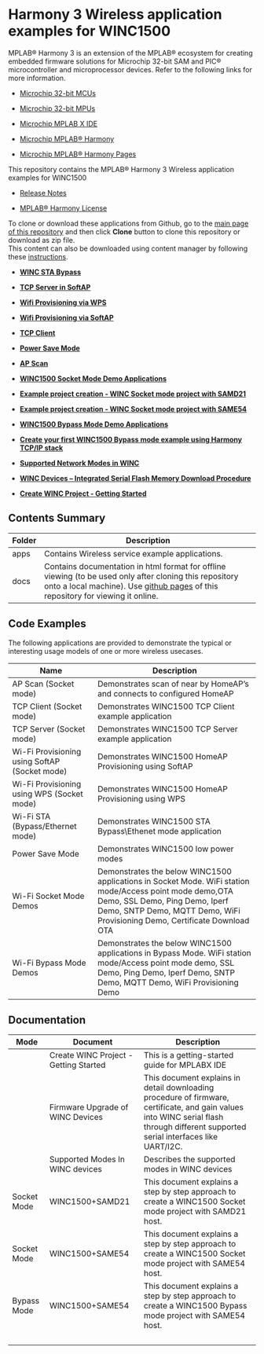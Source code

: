 # Harmony 3 Wireless application examples for WINC1500

MPLAB® Harmony 3 is an extension of the MPLAB® ecosystem for creating embedded firmware solutions for Microchip 32-bit SAM and PIC® microcontroller and microprocessor devices. Refer to the following links for more information.

-   [Microchip 32-bit MCUs](https://www.microchip.com/design-centers/32-bit)

-   [Microchip 32-bit MPUs](https://www.microchip.com/design-centers/32-bit-mpus)

-   [Microchip MPLAB X IDE](https://www.microchip.com/mplab/mplab-x-ide)

-   [Microchip MPLAB® Harmony](https://www.microchip.com/mplab/mplab-harmony)

-   [Microchip MPLAB® Harmony Pages](https://microchip-mplab-harmony.github.io/)


This repository contains the MPLAB® Harmony 3 Wireless application examples for WINC1500

-   [Release Notes](GUID-7DCE8764-DEA2-453D-86AA-1C02EB9C5AAC.md)

-   [MPLAB® Harmony License](GUID-64DD8072-6E57-4604-A82E-C848D7527955.md)


To clone or download these applications from Github, go to the [main page of this repository](https://github.com/Microchip-MPLAB-Harmony/wireless_apps_winc1500) and then click **Clone** button to clone this repository or download as zip file.<br />This content can also be downloaded using content manager by following these [instructions](https://github.com/Microchip-MPLAB-Harmony/contentmanager/wiki).

-   **[WINC STA Bypass](GUID-00146421-1EA8-48A6-9637-4AE38CC69A31.md)**  

-   **[TCP Server in SoftAP](GUID-46A687C1-607D-45CA-8E2C-E10E16EF22A7.md)**  

-   **[Wifi Provisioning via WPS](GUID-103308B4-FF34-41B2-A825-F2C6837EC078.md)**  

-   **[Wifi Provisioning via SoftAP](GUID-C95FB72C-D74D-49D7-B5C4-BD8464838039.md)**  

-   **[TCP Client](GUID-79933B21-92EE-4851-BCFD-566505CF43DF.md)**  

-   **[Power Save Mode](GUID-E9C1573C-3116-41FF-B88B-424E4E4AEBF8.md)**  

-   **[AP Scan](GUID-915C13AA-4559-43AF-865E-210A114E9733.md)**  

-   **[WINC1500 Socket Mode Demo Applications](GUID-52D24502-1FE3-473D-9DA1-624A4E26166B.md)**  

-   **[Example project creation - WINC Socket mode project with SAMD21](GUID-7C51815B-F559-46A3-A8B7-3F48A517B4A4.md)**  

-   **[Example project creation - WINC Socket mode project with SAME54](GUID-BB3E45B9-E26C-4E97-8325-FBF9B81BBF81.md)**  

-   **[WINC1500 Bypass Mode Demo Applications](GUID-40C3ABB9-0449-4A53-94DF-0DFB4CE5540E.md)**  

-   **[Create your first WINC1500 Bypass mode example using Harmony TCP/IP stack](GUID-34243CDA-B156-4D2B-B9C1-7ED5BE2586A6.md)**  

-   **[Supported Network Modes in WINC](GUID-74562C24-BC96-4BBA-8346-836D98E39F8C.md)**  

-   **[WINC Devices – Integrated Serial Flash Memory Download Procedure](GUID-AE48AE71-0F91-444B-8AC3-C5C1939A37FB.md)**  

-   **[Create WINC Project - Getting Started](GUID-8C38797E-1BBB-4ACF-A496-EEC03A6075AC.md)**  


## Contents Summary

|Folder|Description|
|------|-----------|
|apps|Contains Wireless service example applications.|
|docs|Contains documentation in html format for offline viewing \(to be used only after cloning this repository onto a local machine\). Use [github pages](https://microchip-mplab-harmony.github.io/wireless_apps_winc1500/) of this repository for viewing it online.|

## Code Examples

The following applications are provided to demonstrate the typical or interesting usage models of one or more wireless usecases.

|Name|Description|
|----|-----------|
|AP Scan \(Socket mode\)|Demonstrates scan of near by HomeAP’s and connects to configured HomeAP|
|TCP Client \(Socket mode\)|Demonstrates WINC1500 TCP Client example application|
|TCP Server \(Socket mode\)|Demonstrates WINC1500 TCP Server example application|
|Wi-Fi Provisioning using SoftAP \(Socket mode\)|Demonstrates WINC1500 HomeAP Provisioning using SoftAP|
|Wi-Fi Provisioning using WPS \(Socket mode\)|Demonstrates WINC1500 HomeAP Provisioning using WPS|
|Wi-Fi STA \(Bypass/Ethernet mode\)|Demonstrates WINC1500 STA Bypass\\Ethenet mode application|
|Power Save Mode|Demonstrates WINC1500 low power modes|
|Wi-Fi Socket Mode Demos|Demonstrates the below WINC1500 applications in Socket Mode. WiFi station mode/Access point mode demo,OTA Demo, SSL Demo, Ping Demo, Iperf Demo, SNTP Demo, MQTT Demo, WiFi Provisioning Demo, Certificate Download OTA|
|Wi-Fi Bypass Mode Demos|Demonstrates the below WINC1500 applications in Bypass Mode. WiFi station mode/Access point mode demo, SSL Demo, Ping Demo, Iperf Demo, SNTP Demo, MQTT Demo, WiFi Provisioning Demo|

## Documentation

|Mode|Document|Description|
|----|--------|-----------|
||Create WINC Project - Getting Started|This is a getting-started guide for MPLABX IDE|
||Firmware Upgrade of WINC Devices|This document explains in detail downloading procedure of firmware, certificate, and gain values into WINC serial flash through different supported serial interfaces like UART/I2C.|
||Supported Modes In WINC devices|Describes the supported modes in WINC devices|
|Socket Mode|WINC1500+SAMD21|This document explains a step by step approach to create a WINC1500 Socket mode project with SAMD21 host.|
|Socket Mode|WINC1500+SAME54|This document explains a step by step approach to create a WINC1500 Socket mode project with SAME54 host.|
|Bypass Mode|WINC1500+SAME54|This document explains a step by step approach to create a WINC1500 Bypass mode project with SAME54 host.|
| |

